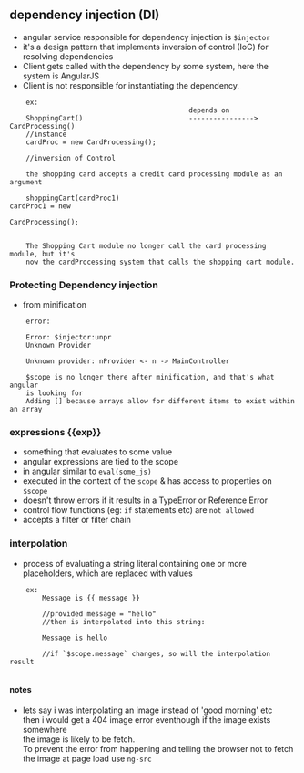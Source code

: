 ## dependency injection (DI)

- angular service responsible for dependency injection is  `$injector`
- it's a design pattern that implements inversion of control (IoC) for resolving dependencies
- Client gets called with the dependency by some system, here the system is AngularJS
- Client is not responsible for instantiating the dependency.

```
    ex:
                                            depends on
    ShoppingCart()                          ---------------->         CardProcessing()
    //instance
    cardProc = new CardProcessing();

    //inversion of Control

    the shopping card accepts a credit card processing module as an argument

    shoppingCart(cardProc1)                                           cardProc1 = new 
                                                                      CardProcessing();


    The Shopping Cart module no longer call the card processing module, but it's
    now the cardProcessing system that calls the shopping cart module.

```


### Protecting Dependency injection
- from minification

```
    error:

    Error: $injector:unpr
    Unknown Provider

    Unknown provider: nProvider <- n -> MainController

    $scope is no longer there after minification, and that's what angular
    is looking for
    Adding [] because arrays allow for different items to exist within an array

```

### expressions  {{exp}}
 - something that evaluates to some value
 - angular expressions are tied to the scope
 - in angular similar to `eval(some_js)`
 - executed in the context of the `scope` & has access to properties on `$scope`
 - doesn't throw errors if it results in a TypeError or Reference Error
 - control flow functions (eg: `if` statements etc) are `not allowed`
 - accepts a filter or filter chain

### interpolation
- process of evaluating a string literal containing one or more placeholders,
  which are replaced with values

```
    ex:
        Message is {{ message }}

        //provided message = "hello"
        //then is interpolated into this string:

        Message is hello

        //if `$scope.message` changes, so will the interpolation result


```

#### notes

- lets say i was interpolating an image instead of 'good morning' etc    
  then i would get a 404 image error eventhough if the image exists somewhere     
  the image is likely to be fetch.      
  To prevent the error from happening and telling the browser not to fetch    
  the image at page load use `ng-src`



















